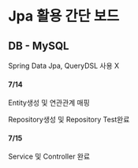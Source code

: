 # Jpa 활용 간단 보드

## DB - MySQL
Spring Data Jpa, QueryDSL 사용 X

#### 7/14
Entity생성 및 연관관계 매핑

Repository생성 및 Repository Test완료

#### 7/15
Service 및 Controller 완료
